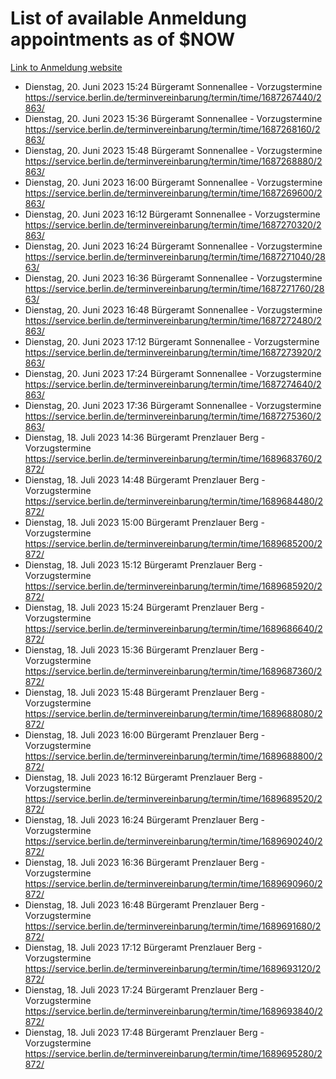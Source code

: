 # List of available Anmeldung appointments as of $NOW
[Link to Anmeldung website](https://service.berlin.de/terminvereinbarung/termin/tag.php?termin=1&anliegen[]=120686&dienstleisterlist=122210,122217,327316,122219,327312,122227,327314,122231,327346,122243,327348,122254,122252,329742,122260,329745,122262,329748,122271,327278,122273,327274,122277,327276,330436,122280,327294,122282,327290,122284,327292,122291,327270,122285,327266,122286,327264,122296,327268,150230,329760,122297,327286,122294,327284,122312,329763,122314,329775,122304,327330,122311,327334,122309,327332,317869,122281,327352,122279,329772,122283,122276,327324,122274,327326,122267,329766,122246,327318,122251,327320,122257,327322,122208,327298,122226,327300&herkunft=http%3A%2F%2Fservice.berlin.de%2Fdienstleistung%2F120686%2F)
- Dienstag, 20. Juni 2023 15:24 Bürgeramt Sonnenallee - Vorzugstermine https://service.berlin.de/terminvereinbarung/termin/time/1687267440/2863/
- Dienstag, 20. Juni 2023 15:36 Bürgeramt Sonnenallee - Vorzugstermine https://service.berlin.de/terminvereinbarung/termin/time/1687268160/2863/
- Dienstag, 20. Juni 2023 15:48 Bürgeramt Sonnenallee - Vorzugstermine https://service.berlin.de/terminvereinbarung/termin/time/1687268880/2863/
- Dienstag, 20. Juni 2023 16:00 Bürgeramt Sonnenallee - Vorzugstermine https://service.berlin.de/terminvereinbarung/termin/time/1687269600/2863/
- Dienstag, 20. Juni 2023 16:12 Bürgeramt Sonnenallee - Vorzugstermine https://service.berlin.de/terminvereinbarung/termin/time/1687270320/2863/
- Dienstag, 20. Juni 2023 16:24 Bürgeramt Sonnenallee - Vorzugstermine https://service.berlin.de/terminvereinbarung/termin/time/1687271040/2863/
- Dienstag, 20. Juni 2023 16:36 Bürgeramt Sonnenallee - Vorzugstermine https://service.berlin.de/terminvereinbarung/termin/time/1687271760/2863/
- Dienstag, 20. Juni 2023 16:48 Bürgeramt Sonnenallee - Vorzugstermine https://service.berlin.de/terminvereinbarung/termin/time/1687272480/2863/
- Dienstag, 20. Juni 2023 17:12 Bürgeramt Sonnenallee - Vorzugstermine https://service.berlin.de/terminvereinbarung/termin/time/1687273920/2863/
- Dienstag, 20. Juni 2023 17:24 Bürgeramt Sonnenallee - Vorzugstermine https://service.berlin.de/terminvereinbarung/termin/time/1687274640/2863/
- Dienstag, 20. Juni 2023 17:36 Bürgeramt Sonnenallee - Vorzugstermine https://service.berlin.de/terminvereinbarung/termin/time/1687275360/2863/
- Dienstag, 18. Juli 2023 14:36 Bürgeramt Prenzlauer Berg - Vorzugstermine https://service.berlin.de/terminvereinbarung/termin/time/1689683760/2872/
- Dienstag, 18. Juli 2023 14:48 Bürgeramt Prenzlauer Berg - Vorzugstermine https://service.berlin.de/terminvereinbarung/termin/time/1689684480/2872/
- Dienstag, 18. Juli 2023 15:00 Bürgeramt Prenzlauer Berg - Vorzugstermine https://service.berlin.de/terminvereinbarung/termin/time/1689685200/2872/
- Dienstag, 18. Juli 2023 15:12 Bürgeramt Prenzlauer Berg - Vorzugstermine https://service.berlin.de/terminvereinbarung/termin/time/1689685920/2872/
- Dienstag, 18. Juli 2023 15:24 Bürgeramt Prenzlauer Berg - Vorzugstermine https://service.berlin.de/terminvereinbarung/termin/time/1689686640/2872/
- Dienstag, 18. Juli 2023 15:36 Bürgeramt Prenzlauer Berg - Vorzugstermine https://service.berlin.de/terminvereinbarung/termin/time/1689687360/2872/
- Dienstag, 18. Juli 2023 15:48 Bürgeramt Prenzlauer Berg - Vorzugstermine https://service.berlin.de/terminvereinbarung/termin/time/1689688080/2872/
- Dienstag, 18. Juli 2023 16:00 Bürgeramt Prenzlauer Berg - Vorzugstermine https://service.berlin.de/terminvereinbarung/termin/time/1689688800/2872/
- Dienstag, 18. Juli 2023 16:12 Bürgeramt Prenzlauer Berg - Vorzugstermine https://service.berlin.de/terminvereinbarung/termin/time/1689689520/2872/
- Dienstag, 18. Juli 2023 16:24 Bürgeramt Prenzlauer Berg - Vorzugstermine https://service.berlin.de/terminvereinbarung/termin/time/1689690240/2872/
- Dienstag, 18. Juli 2023 16:36 Bürgeramt Prenzlauer Berg - Vorzugstermine https://service.berlin.de/terminvereinbarung/termin/time/1689690960/2872/
- Dienstag, 18. Juli 2023 16:48 Bürgeramt Prenzlauer Berg - Vorzugstermine https://service.berlin.de/terminvereinbarung/termin/time/1689691680/2872/
- Dienstag, 18. Juli 2023 17:12 Bürgeramt Prenzlauer Berg - Vorzugstermine https://service.berlin.de/terminvereinbarung/termin/time/1689693120/2872/
- Dienstag, 18. Juli 2023 17:24 Bürgeramt Prenzlauer Berg - Vorzugstermine https://service.berlin.de/terminvereinbarung/termin/time/1689693840/2872/
- Dienstag, 18. Juli 2023 17:48 Bürgeramt Prenzlauer Berg - Vorzugstermine https://service.berlin.de/terminvereinbarung/termin/time/1689695280/2872/

